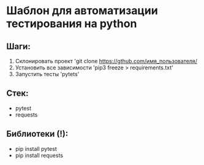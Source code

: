 # Шаблон для автоматизации тестирования на python

## Шаги:
1. Склонировать проект 'git clone https://gthub.com/имя_пользователя/
2. Установить все зависимости 'pip3 freeze > requirements.txt'
3. Запустить тесты 'pytets'

## Стек:
- pytest
- requests

## Библиотеки (!):
- pip install pytest
- pip install requests